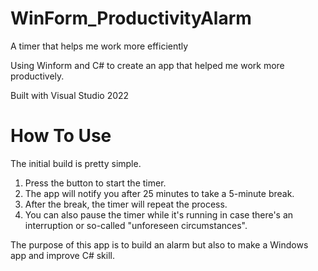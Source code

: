 # WinForm_ProductivityAlarm

A timer that helps me work more efficiently 

Using Winform and C# to create an app that helped me work more productively. 

Built with Visual Studio 2022

# How To Use
The initial build is pretty simple.
1. Press the button to start the timer.
2. The app will notify you after 25 minutes to take a 5-minute break.
3. After the break, the timer will repeat the process.
4. You can also pause the timer while it's running in case there's an interruption or so-called "unforeseen circumstances".

The purpose of this app is to build an alarm but also to make a Windows app and improve C# skill.   


